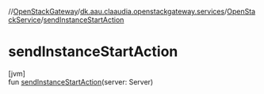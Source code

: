 //[OpenStackGateway](../../../index.md)/[dk.aau.claaudia.openstackgateway.services](../index.md)/[OpenStackService](index.md)/[sendInstanceStartAction](send-instance-start-action.md)

# sendInstanceStartAction

[jvm]\
fun [sendInstanceStartAction](send-instance-start-action.md)(server: Server)
